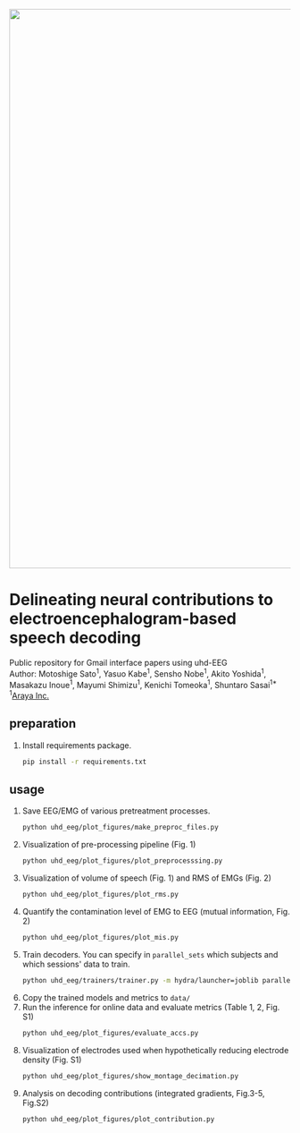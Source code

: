 <p align="center">
  <img src="docs/logo.png" width="1000">
<br />

# Delineating neural contributions to electroencephalogram-based speech decoding

Public repository for Gmail interface papers using uhd-EEG<br> 
Author: Motoshige Sato<sup>1</sup>, Yasuo Kabe<sup>1</sup>, Sensho Nobe<sup>1</sup>, Akito Yoshida<sup>1</sup>, Masakazu Inoue<sup>1</sup>, Mayumi Shimizu<sup>1</sup>, Kenichi Tomeoka<sup>1</sup>, Shuntaro Sasai<sup>1*</sup><br> 
<sup>1</sup>[Araya Inc.](https://www.araya.org/en/)

## preparation
1. Install requirements package.
   ```bash
   pip install -r requirements.txt
   ```
## usage
1. Save EEG/EMG of various pretreatment processes.
   ```bash
   python uhd_eeg/plot_figures/make_preproc_files.py
   ```
2. Visualization of pre-processing pipeline (Fig. 1)
   ```bash
   python uhd_eeg/plot_figures/plot_preprocesssing.py
   ```
3. Visualization of volume of speech (Fig. 1) and RMS of EMGs (Fig. 2)
   ```bash
   python uhd_eeg/plot_figures/plot_rms.py
   ```
4. Quantify the contamination level of EMG to EEG (mutual information, Fig. 2)
   ```bash
   python uhd_eeg/plot_figures/plot_mis.py
   ```
5. Train decoders. You can specify in `parallel_sets` which subjects and which sessions' data to train.
   ```bash
   python uhd_eeg/trainers/trainer.py -m hydra/launcher=joblib parallel_sets=subject1-1,subject1-2,subject1-3
   ```
6. Copy the trained models and metrics to `data/`
7. Run the inference for online data and evaluate metrics (Table 1, 2, Fig. S1)
   ```bash
   python uhd_eeg/plot_figures/evaluate_accs.py
   ```
8. Visualization of electrodes used when hypothetically reducing electrode density (Fig. S1)
   ```bash
   python uhd_eeg/plot_figures/show_montage_decimation.py
   ```
9. Analysis on decoding contributions (integrated gradients, Fig.3-5, Fig.S2)
   ```bash
   python uhd_eeg/plot_figures/plot_contribution.py
   ```
